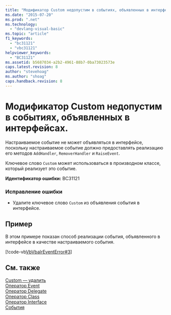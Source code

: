 ```yaml
---
title: "Модификатор Custom недопустим в событиях, объявленных в интерфейсах. | Microsoft Docs"
ms.date: "2015-07-20"
ms.prod: ".net"
ms.technology: 
  - "devlang-visual-basic"
ms.topic: "article"
f1_keywords: 
  - "bc31121"
  - "vbc31121"
helpviewer_keywords: 
  - "BC31121"
ms.assetid: b5687034-a2b2-4961-88b7-0ba73023573e
caps.latest.revision: 8
author: "stevehoag"
ms.author: "shoag"
caps.handback.revision: 8
---
```

# Модификатор Custom недопустим в событиях, объявленных в интерфейсах.
Настраиваемое событие не может объявляться в интерфейсе, поскольку настраиваемое событие должно предоставлять реализацию его методов `AddHandler`, `RemoverHandler` и `RaiseEvent`.  
  
 Ключевое слово `Custom` может использоваться в производном классе, который реализует это событие.  
  
 **Идентификатор ошибки:** BC31121  
  
### Исправление ошибки  
  
-   Удалите ключевое слово `Custom` из объявления события в интерфейсе.  
  
## Пример  
 В этом примере показан способ реализации события, объявленного в интерфейсе в качестве настраиваемого события.  
  
 [!code-vb[VbVbalrEventError#3](../../visual-basic/language-reference/error-messages/codesnippet/visualbasic/bc31121_1.vb)]  
  
## См. также  
 [Custom — удалить](http://msdn.microsoft.com/ru-ru/dc62be07-c896-4866-a533-982a661d143f)   
 [Оператор Event](../../visual-basic/language-reference/statements/event-statement.md)   
 [Оператор Delegate](../../visual-basic/language-reference/statements/delegate-statement.md)   
 [Оператор Class](../../visual-basic/language-reference/statements/class-statement.md)   
 [Оператор Interface](../../visual-basic/language-reference/statements/interface-statement.md)   
 [События](../../visual-basic/programming-guide/language-features/events/events.md)